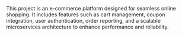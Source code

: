 This project is an e-commerce platform designed for seamless online shopping. It includes features such as cart management, coupon integration, user authentication, order reporting, and a scalable microservices architecture to enhance performance and reliability.

